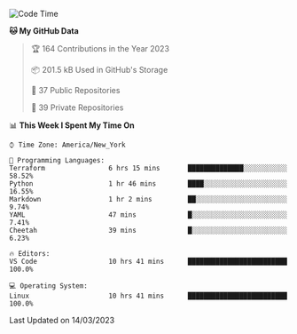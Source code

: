 <!--START_SECTION:waka-->
![Code Time](http://img.shields.io/badge/Code%20Time-145%20hrs%2024%20mins-blue)

**🐱 My GitHub Data** 

> 🏆 164 Contributions in the Year 2023
 > 
> 📦 201.5 kB Used in GitHub's Storage 
 > 
> 📜 37 Public Repositories 
 > 
> 🔑 39 Private Repositories  
 > 
📊 **This Week I Spent My Time On** 

```text
⌚︎ Time Zone: America/New_York

💬 Programming Languages: 
Terraform                6 hrs 15 mins       ██████████████░░░░░░░░░░░   58.52% 
Python                   1 hr 46 mins        ████░░░░░░░░░░░░░░░░░░░░░   16.55% 
Markdown                 1 hr 2 mins         ██░░░░░░░░░░░░░░░░░░░░░░░   9.74% 
YAML                     47 mins             █░░░░░░░░░░░░░░░░░░░░░░░░   7.41% 
Cheetah                  39 mins             █░░░░░░░░░░░░░░░░░░░░░░░░   6.23%

🔥 Editors: 
VS Code                  10 hrs 41 mins      █████████████████████████   100.0%

💻 Operating System: 
Linux                    10 hrs 41 mins      █████████████████████████   100.0%

```


 Last Updated on 14/03/2023
<!--END_SECTION:waka-->